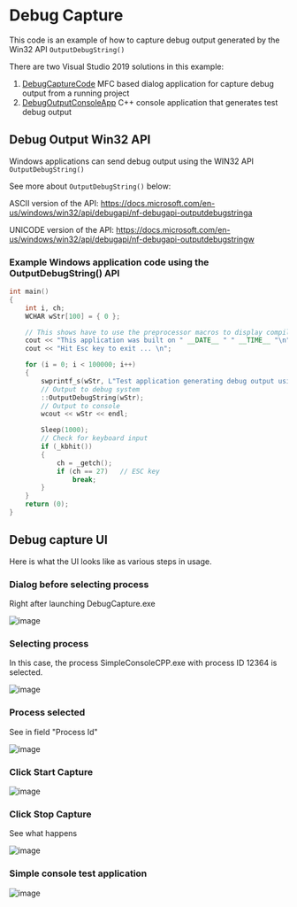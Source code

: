 # Debug Capture
This code is an example of how to capture debug output generated by the Win32 API `OutputDebugString()`

There are two Visual Studio 2019 solutions in this example:
1. [DebugCaptureCode](https://github.com/anthonykempka/DebugCapture/tree/main/DebugCaptureCode) MFC  based dialog application for capture debug output from a running project
2. [DebugOutputConsoleApp](https://github.com/anthonykempka/DebugCapture/tree/main/DebugOutputConsoleApp) C++ console application that generates test debug output


## Debug Output Win32 API

Windows applications can send debug output using the WIN32 API `OutputDebugString()`

See more about `OutputDebugString()` below:

ASCII version of the API: 
https://docs.microsoft.com/en-us/windows/win32/api/debugapi/nf-debugapi-outputdebugstringa 

UNICODE version of the API: 
https://docs.microsoft.com/en-us/windows/win32/api/debugapi/nf-debugapi-outputdebugstringw 

### Example Windows application code using the OutputDebugString() API
```cpp
int main()
{
    int i, ch;
    WCHAR wStr[100] = { 0 };

    // This shows have to use the preprocessor macros to display compilation DATE and TIME
    cout << "This application was built on " __DATE__ " " __TIME__ "\n";
    cout << "Hit Esc key to exit ... \n";

    for (i = 0; i < 100000; i++)
    {
        swprintf_s(wStr, L"Test application generating debug output using OutputDebugString()  loop count (%u)", i);
        // Output to debug system
        ::OutputDebugString(wStr);
        // Output to console
        wcout << wStr << endl;

        Sleep(1000);
        // Check for keyboard input
        if (_kbhit())
        {
            ch = _getch();
            if (ch == 27)   // ESC key
                break;
        }
    }
    return (0);
}
```


## Debug capture UI
Here is what the UI looks like as various steps in usage.

### Dialog before selecting process
Right after launching DebugCapture.exe

![image](https://user-images.githubusercontent.com/16089554/160298432-64158cfb-3c6e-4d32-9456-1dfc1a462a7b.png)

### Selecting process

In this case, the process SimpleConsoleCPP.exe with process ID 12364 is selected. 

![image](https://user-images.githubusercontent.com/16089554/160298492-a8223038-ba98-422e-ab34-bcc6bd18845d.png)

### Process selected

See in field "Process Id"

![image](https://user-images.githubusercontent.com/16089554/160298518-573104c2-a3b5-4787-8e23-56c477db1387.png)

### Click Start Capture


![image](https://user-images.githubusercontent.com/16089554/160298529-04039ecf-16ff-4d5b-af68-c9655eb4770d.png)


### Click Stop Capture

See what happens

![image](https://user-images.githubusercontent.com/16089554/160298565-25b0c771-b5ba-4697-8004-eed3600b25a8.png)

### Simple console test application

![image](https://user-images.githubusercontent.com/16089554/160298744-7ab11170-0048-43f2-96b7-78d67c2d3950.png)




